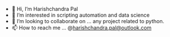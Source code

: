 - 👋 Hi, I’m Harishchandra Pal
- 👀 I’m interested in scripting automation and data science 
- 💞️ I’m looking to collaborate on ... any project related to python.
- 📫 How to reach me ... @harishchandra.pal@outlook.com

<!---
palharishchandra/palharishchandra is a ✨ special ✨ repository because its `README.md` (this file) appears on your GitHub profile.
You can click the Preview link to take a look at your changes.
--->
